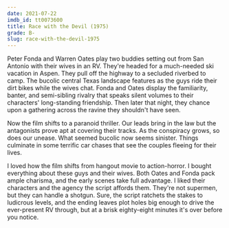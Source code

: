 ```yaml
---
date: 2021-07-22
imdb_id: tt0073600
title: Race with the Devil (1975)
grade: B-
slug: race-with-the-devil-1975
---
```


Peter Fonda and Warren Oates play two buddies setting out from San Antonio with their wives in an RV. They're headed for a much-needed ski vacation in Aspen. They pull off the highway to a secluded riverbed to camp. The bucolic central Texas landscape features as the guys ride their dirt bikes while the wives chat. Fonda and Oates display the familiarity, banter, and semi-sibling rivalry that speaks silent volumes to their characters' long-standing friendship. Then later that night, they chance upon a gathering across the ravine they shouldn't have seen.

<!-- end -->

Now the film shifts to a paranoid thriller. Our leads bring in the law but the antagonists prove apt at covering their tracks. As the conspiracy grows, so does our unease. What seemed bucolic now seems sinister. Things culminate in some terrific car chases that see the couples fleeing for their lives.

I loved how the film shifts from hangout movie to action-horror. I bought everything about these guys and their wives. Both Oates and Fonda pack ample charisma, and the early scenes take full advantage. I liked their characters and the agency the script affords them. They're not supermen, but they can handle a shotgun. Sure, the script ratchets the stakes to ludicrous levels, and the ending leaves plot holes big enough to drive the ever-present RV through, but at a brisk eighty-eight minutes it's over before you notice.